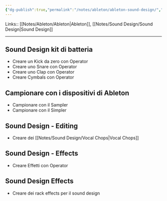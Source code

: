 ```yaml
---
{"dg-publish":true,"permalink":"/notes/ableton/ableton-sound-design/","tags":["type/note"]}
---
```


Links:: [[Notes/Ableton/Ableton\|Ableton]], [[Notes/Sound Design/Sound Design\|Sound Design]]

---
## Sound Design kit di batteria

- Creare un Kick da zero con Operator
- Creare uno Snare con Operator
- Creare uno Clap con Operator
- Creare Cymbals con Operator

## Campionare con i dispositivi di Ableton

- Campionare con il Sampler
- Campionare con il Simpler

## Sound Design - Editing

- Creare dei [[Notes/Sound Design/Vocal Chops\|Vocal Chops]]

## Sound Design - Effects

- Creare Effetti con Operator

## Sound Design Effects

- Creare dei rack effects per il sound design
